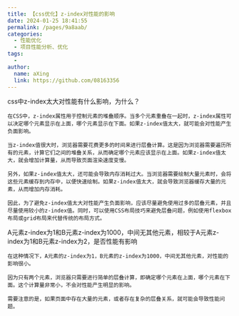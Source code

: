 ```yaml
---
title: 【css优化】z-index对性能的影响
date: 2024-01-25 18:41:55
permalink: /pages/9a8aab/
categories:
  - 性能优化
  - 项目性能分析、优化
tags:
  - 
author: 
  name: aXing
  link: https://github.com/08163356
---
```


css中z-index太大对性能有什么影响，为什么？

```
在CSS中，z-index属性用于控制元素的堆叠顺序。当多个元素重叠在一起时，z-index属性可以决定哪个元素显示在上面，哪个元素显示在下面。如果z-index值太大，就可能会对性能产生负面影响。

当z-index值很大时，浏览器需要花费更多的时间来进行层叠计算。这是因为浏览器需要遍历所有的元素，计算它们之间的堆叠关系，从而确定哪个元素应该显示在上面。如果z-index值太大，就会增加计算量，从而导致页面渲染速度变慢。

另外，如果z-index值太大，还可能会导致内存消耗过大。当浏览器需要绘制大量元素时，会将这些元素缓存到内存中，以便快速绘制。如果z-index值太大，就会导致浏览器缓存大量的元素，从而增加内存消耗。

因此，为了避免z-index值太大对性能产生负面影响，应该尽量避免使用过多的层叠元素，并且尽量使用较小的z-index值。同时，可以使用CSS布局技巧来避免层叠问题，例如使用flexbox布局或grid布局来代替传统的布局方式。
```

A元素z-index为1和B元素z-index为1000，中间无其他元素，相较于A元素z-index为1和B元素z-index为2，是否性能有影响

```
在这种情况下，A元素的z-index为1，B元素的z-index为1000，中间无其他元素，对性能的影响很小。

因为只有两个元素，浏览器只需要进行简单的层叠计算，即确定哪个元素在上面，哪个元素在下面。这个计算量非常小，不会对性能产生明显的影响。

需要注意的是，如果页面中存在大量的元素，或者存在复杂的层叠关系，就可能会导致性能问题。
```

